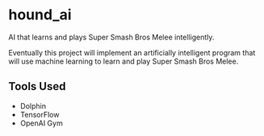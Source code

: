 # hound_ai
AI that learns and plays Super Smash Bros Melee intelligently.


Eventually this project will implement an artificially intelligent program that will use machine learning 
to learn and play Super Smash Bros Melee.

## Tools Used
- Dolphin
- TensorFlow
- OpenAI Gym
